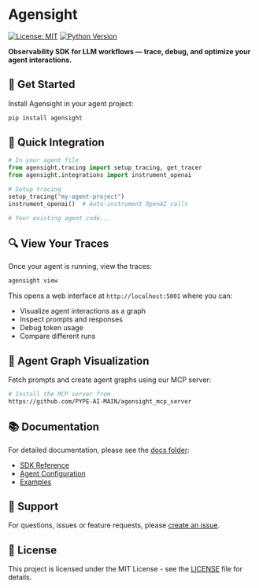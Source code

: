 # Agensight

[![License: MIT](https://img.shields.io/badge/License-MIT-yellow.svg)](https://opensource.org/licenses/MIT)
[![Python Version](https://img.shields.io/badge/python-3.7%2B-blue.svg)](https://www.python.org/downloads/)

**Observability SDK for LLM workflows — trace, debug, and optimize your agent interactions.**

## 🚀 Get Started

Install Agensight in your agent project:

```bash
pip install agensight
```

## 🧩 Quick Integration

```python
# In your agent file
from agensight.tracing import setup_tracing, get_tracer
from agensight.integrations import instrument_openai

# Setup tracing
setup_tracing("my-agent-project")
instrument_openai()  # Auto-instrument OpenAI calls

# Your existing agent code...
```

## 🔍 View Your Traces

Once your agent is running, view the traces:

```bash
agensight view
```

This opens a web interface at `http://localhost:5001` where you can:
- Visualize agent interactions as a graph
- Inspect prompts and responses
- Debug token usage
- Compare different runs

## 🧠 Agent Graph Visualization

Fetch prompts and create agent graphs using our MCP server:

```bash
# Install the MCP server from 
https://github.com/PYPE-AI-MAIN/agensight_mcp_server
```

## 📚 Documentation

For detailed documentation, please see the [docs folder](./docs):

- [SDK Reference](./docs/sdk-reference.md)
- [Agent Configuration](./docs/agent-configuration.md)
- [Examples](./examples/)

## 🤝 Support

For questions, issues or feature requests, please [create an issue](https://github.com/PYPE-AI-MAIN/agensight/issues).

## 📄 License

This project is licensed under the MIT License - see the [LICENSE](./LICENSE) file for details.
